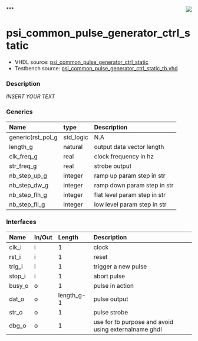 <img align="right" src="../doc/psi_logo.png">
***

# psi_common_pulse_generator_ctrl_static
 - VHDL source: [psi_common_pulse_generator_ctrl_static](C:/Users/stef_b/git/GFA/Libraries/Firmware/VHDL/psi_common/hdl/psi_common_pulse_generator_ctrl_static.vhd)
 - Testbench source: [psi_common_pulse_generator_ctrl_static_tb.vhd](../testbench/psi_common_pulse_generator_ctrl_static_tb/psi_common_pulse_generator_ctrl_static_tb.vhd)

### Description
*INSERT YOUR TEXT*

### Generics
| Name              | type      | Description                             |
|:------------------|:----------|:----------------------------------------|
| generic(rst_pol_g | std_logic | N.A                                     |
| length_g          | natural   | output data vector length               |
| clk_freq_g        | real      | clock frequency in hz                   |
| str_freq_g        | real      | strobe output || increment strobe in hz |
| nb_step_up_g      | integer   | ramp up param step in str               |
| nb_step_dw_g      | integer   | ramp down param step in str             |
| nb_step_flh_g     | integer   | flat level param step in str            |
| nb_step_fll_g     | integer   | low level param step in str             |

### Interfaces
| Name   | In/Out   | Length     | Description                                          |
|:-------|:---------|:-----------|:-----------------------------------------------------|
| clk_i  | i        | 1          | clock                                                |
| rst_i  | i        | 1          | reset                                                |
| trig_i | i        | 1          | trigger a new pulse                                  |
| stop_i | i        | 1          | abort pulse                                          |
| busy_o | o        | 1          | pulse in action                                      |
| dat_o  | o        | length_g-1 | pulse output                                         |
| str_o  | o        | 1          | pulse strobe                                         |
| dbg_o  | o        | 1          | use for tb purpose and avoid using externalname ghdl |